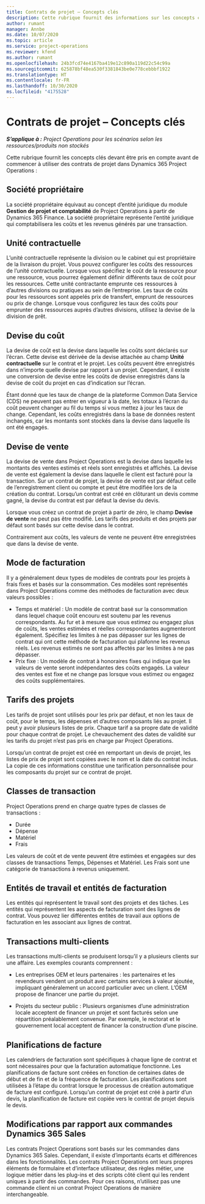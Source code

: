```yaml
---
title: Contrats de projet – Concepts clés
description: Cette rubrique fournit des informations sur les concepts clés des contrats de projets dans Project Operations.
author: rumant
manager: Annbe
ms.date: 10/07/2020
ms.topic: article
ms.service: project-operations
ms.reviewer: kfend
ms.author: rumant
ms.openlocfilehash: 24b3fcd74e4167ba419e12c890a119d22c54c99a
ms.sourcegitcommit: 625878bf48ea530f3381843be0e778cebbbf1922
ms.translationtype: HT
ms.contentlocale: fr-FR
ms.lasthandoff: 10/30/2020
ms.locfileid: "4175528"
---
```

# <a name="project-contracts---key-concepts"></a>Contrats de projet – Concepts clés

_**S’applique à :** Project Operations pour les scénarios selon les ressources/produits non stockés_

Cette rubrique fournit les concepts clés devant être pris en compte avant de commencer à utiliser des contrats de projet dans Dynamics 365 Project Operations :

## <a name="owning-company"></a>Société propriétaire

La société propriétaire équivaut au concept d’entité juridique du module **Gestion de projet et comptabilité** de Project Operations à partir de Dynamics 365 Finance. La société propriétaire représente l’entité juridique qui comptabilisera les coûts et les revenus générés par une transaction.

## <a name="contracting-unit"></a>Unité contractuelle

L’unité contractuelle représente la division ou le cabinet qui est propriétaire de la livraison du projet. Vous pouvez configurer les coûts des ressources de l’unité contractuelle. Lorsque vous spécifiez le coût de la ressource pour une ressource, vous pourrez également définir différents taux de coût pour les ressources. Cette unité contractante emprunte ces ressources à d’autres divisions ou pratiques au sein de l’entreprise. Les taux de coûts pour les ressources sont appelés prix de transfert, emprunt de ressources ou prix de change. Lorsque vous configurez les taux des coûts pour emprunter des ressources auprès d’autres divisions, utilisez la devise de la division de prêt.

## <a name="cost-currency"></a>Devise du coût

La devise de coût est la devise dans laquelle les coûts sont déclarés sur l’écran. Cette devise est dérivée de la devise attachée au champ **Unité contractuelle** sur le contrat et le projet. Les coûts peuvent être enregistrés dans n’importe quelle devise par rapport à un projet. Cependant, il existe une conversion de devise entre les coûts de devise enregistrés dans la devise de coût du projet en cas d’indication sur l’écran.

Étant donné que les taux de change de la plateforme Common Data Service (CDS) ne peuvent pas entrer en vigueur à la date, les totaux à l’écran du coût peuvent changer au fil du temps si vous mettez à jour les taux de change. Cependant, les coûts enregistrés dans la base de données restent inchangés, car les montants sont stockés dans la devise dans laquelle ils ont été engagés.

## <a name="sales-currency"></a>Devise de vente

La devise de vente dans Project Operations est la devise dans laquelle les montants des ventes estimés et réels sont enregistrés et affichés. La devise de vente est également la devise dans laquelle le client est facturé pour la transaction. Sur un contrat de projet, la devise de vente est par défaut celle de l’enregistrement client ou compte et peut être modifiée lors de la création du contrat. Lorsqu’un contrat est créé en clôturant un devis comme gagné, la devise du contrat est par défaut la devise du devis.

Lorsque vous créez un contrat de projet à partir de zéro, le champ **Devise de vente** ne peut pas être modifié. Les tarifs des produits et des projets par défaut sont basés sur cette devise dans le contrat.

Contrairement aux coûts, les valeurs de vente ne peuvent être enregistrées que dans la devise de vente.

## <a name="billing-method"></a>Mode de facturation

Il y a généralement deux types de modèles de contrats pour les projets à frais fixes et basés sur la consommation. Ces modèles sont représentés dans Project Operations comme des méthodes de facturation avec deux valeurs possibles :

- Temps et matériel : Un modèle de contrat basé sur la consommation dans lequel chaque coût encouru est soutenu par les revenus correspondants. Au fur et à mesure que vous estimez ou engagez plus de coûts, les ventes estimées et réelles correspondantes augmenteront également. Spécifiez les limites à ne pas dépasser sur les lignes de contrat qui ont cette méthode de facturation qui plafonne les revenus réels. Les revenus estimés ne sont pas affectés par les limites à ne pas dépasser.
- Prix fixe : Un modèle de contrat à honoraires fixes qui indique que les valeurs de vente seront indépendantes des coûts engagés. La valeur des ventes est fixe et ne change pas lorsque vous estimez ou engagez des coûts supplémentaires.

## <a name="project-price-lists"></a>Tarifs des projets

Les tarifs de projet sont utilisés pour les prix par défaut, et non les taux de coût, pour le temps, les dépenses et d’autres composants liés au projet. Il peut y avoir plusieurs listes de prix. Chaque tarif a sa propre date de validité pour chaque contrat de projet. Le chevauchement des dates de validité sur les tarifs du projet n’est pas pris en charge par Project Operations.

Lorsqu’un contrat de projet est créé en remportant un devis de projet, les listes de prix de projet sont copiées avec le nom et la date du contrat inclus. La copie de ces informations constitue une tarification personnalisée pour les composants du projet sur ce contrat de projet.

## <a name="transaction-classes"></a>Classes de transaction

Project Operations prend en charge quatre types de classes de transactions :

- Durée
- Dépense
- Matériel
- Frais

Les valeurs de coût et de vente peuvent être estimées et engagées sur des classes de transactions Temps, Dépenses et Matériel. Les Frais sont une catégorie de transactions à revenus uniquement.

## <a name="work-entities-and-billing-entities"></a>Entités de travail et entités de facturation

Les entités qui représentent le travail sont des projets et des tâches. Les entités qui représentent les aspects de facturation sont des lignes de contrat. Vous pouvez lier différentes entités de travail aux options de facturation en les associant aux lignes de contrat.

## <a name="multi-customer-deals"></a>Transactions multi-clients

Les transactions multi-clients se produisent lorsqu’il y a plusieurs clients sur une affaire. Les exemples courants comprennent :

- Les entreprises OEM et leurs partenaires : les partenaires et les revendeurs vendent un produit avec certains services à valeur ajoutée, impliquant généralement un accord particulier avec un client. L’OEM propose de financer une partie du projet. 

- Projets du secteur public : Plusieurs organismes d’une administration locale acceptent de financer un projet et sont facturés selon une répartition préalablement convenue. Par exemple, le rectorat et le gouvernement local acceptent de financer la construction d’une piscine.

## <a name="invoice-schedules"></a>Planifications de facture

Les calendriers de facturation sont spécifiques à chaque ligne de contrat et sont nécessaires pour que la facturation automatique fonctionne. Les planifications de facture sont créées en fonction de certaines dates de début et de fin et de la fréquence de facturation. Les planifications sont utilisées à l’étape du contrat lorsque le processus de création automatique de facture est configuré. Lorsqu’un contrat de projet est créé à partir d’un devis, la planification de facture est copiée vers le contrat de projet depuis le devis.

## <a name="changes-from-dynamics-365-sales-orders"></a>Modifications par rapport aux commandes Dynamics 365 Sales

Les contrats Project Operations sont basés sur les commandes dans Dynamics 365 Sales. Cependant, il existe d’importants écarts et différences dans les fonctionnalités. Les contrats Project Operations ont leurs propres éléments de formulaire et d’interface utilisateur, des règles métier, une logique métier dans les plug-ins et des scripts côté client qui les rendent uniques à partir des commandes. Pour ces raisons, n’utilisez pas une commande client ni un contrat Project Operations de manière interchangeable.
